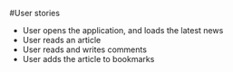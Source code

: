 #User stories
* User opens the application, and loads the latest news
* User reads an article
* User reads and writes comments
* User adds the article to bookmarks
